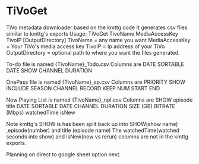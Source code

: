 # TiVoGet
TiVo metadata downloader based on the kmttg code
It generates csv files similar to kmttg's exports
Usage: TiVoGet TivoName MediaAccessKey TivoIP [OutputDirectory]
TivoName = any name you want
MediaAccessKey = Your TiVo's media access key
TivoIP = Ip address of your TiVo
OutputDirectory = optional path to where you want the files generated.

To-do file is named {TivoName}_Todo.csv
Columns are DATE	SORTABLE DATE	SHOW	CHANNEL	DURATION

OnePass file is named {TivoName}_sp.csv
Columns are PRIORITY	SHOW	INCLUDE	SEASON	CHANNEL	RECORD	KEEP	NUM	START	END

Now Playing List is named {TivoName}_npl.csv
Columns are SHOW	episode	title	DATE	SORTABLE DATE	CHANNEL	DURATION	SIZE (GB)	BITRATE (Mbps)	watchedTime	isNew

Note kmttg's SHOW is has been split back up into  SHOW(show name) ,episode(number) and title (episode name)
The watchedTime(watched seconds into show) and isNew(new vs rerun) columns are not in the kmttg exports.

Planning on direct to google sheet option next.